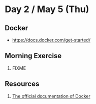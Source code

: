 # Day 2 / May 5 (Thu)

## Docker

* https://docs.docker.com/get-started/

## Morning Exercise

1. FIXME

## Resources

1. [The official documentation of Docker](https://docs.docker.com/)
